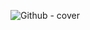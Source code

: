 ![Github - cover](https://user-images.githubusercontent.com/48633090/219866487-16f849cd-92b4-4374-84ac-387f4f9d1ae2.png)
